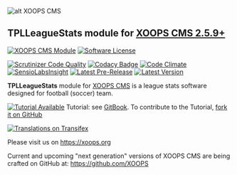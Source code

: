 ![alt XOOPS CMS](https://xoops.org/images/logoXoops4GithubRepository.png)
## TPLLeagueStats module for  [XOOPS CMS 2.5.9+](https://xoops.org)
[![XOOPS CMS Module](https://img.shields.io/badge/XOOPS%20CMS-Module-blue.svg)](https://xoops.org)
[![Software License](https://img.shields.io/badge/license-GPL-brightgreen.svg?style=flat)](LICENSE)

[![Scrutinizer Code Quality](https://img.shields.io/scrutinizer/g/mambax7/tplleaguestats.svg?style=flat)](https://scrutinizer-ci.com/g/mambax7/tplleaguestats/?branch=master)
[![Codacy Badge](https://api.codacy.com/project/badge/Grade/95b12220e0ac4056b9af52af708379c9)](https://www.codacy.com/app/mambax7/tplleaguestats_2)
[![Code Climate](https://img.shields.io/codeclimate/github/mambax7/tplleaguestats.svg?style=flat)](https://codeclimate.com/github/mambax7/tplleaguestats)
[![SensioLabsInsight](https://insight.sensiolabs.com/projects/eed89092-6cc4-4215-b1ec-5fe2850031d0/mini.png)](https://insight.sensiolabs.com/projects/eed89092-6cc4-4215-b1ec-5fe2850031d0)
[![Latest Pre-Release](https://img.shields.io/github/tag/mambax7/tplleaguestats.svg?style=flat)](https://github.com/mambax7/tplleaguestats/tags/)
[![Latest Version](https://img.shields.io/github/release/mambax7/tplleaguestats.svg?style=flat)](https://github.com/mambax7/tplleaguestats/releases/)

**TPLLeagueStats** module for [XOOPS CMS](https://xoops.org) is a league stats software designed for football (soccer) team.

[![Tutorial Available](https://xoops.org/images/tutorial-available-blue.svg)](https://www.gitbook.com/book/xoops/tplleaguestats-tutorial/) Tutorial: see [GitBook](https://www.gitbook.com/book/xoops/tplleaguestats-tutorial/).
To contribute to the Tutorial, [fork it on GitHub](https://github.com/XoopsDocs/tplleaguestats-tutorial)

[![Translations on Transifex](https://xoops.org/images/translations-transifex-blue.svg)](https://www.transifex.com/xoops)

Please visit us on https://xoops.org

Current and upcoming "next generation" versions of XOOPS CMS are being crafted on GitHub at: https://github.com/XOOPS
